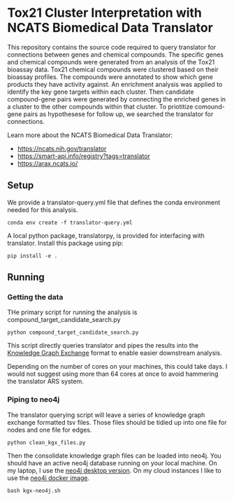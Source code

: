 # Tox21 Cluster Interpretation with NCATS Biomedical Data Translator

This repository contains the source code required to query translator for connections between genes and chemical compounds. The specific genes and chemical compounds were generated from an analysis of the Tox21 bioassay data. Tox21 chemical compounds were clustered based on their bioassay profiles. The compounds were annotated to show which gene products they have activity against. An enrichment analysis was applied to identify the key gene targets within each cluster. Then candidate compound-gene pairs were generated by connecting the enriched genes in a cluster to the other compounds within that cluster. To priotitize comound-gene pairs as hypothesese for follow up, we searched the translator for connections.

Learn more about the NCATS Biomedical Data Translator:

* https://ncats.nih.gov/translator
* https://smart-api.info/registry?tags=translator
* https://arax.ncats.io/

## Setup

We provide a translator-query.yml file that defines the conda environment needed for this analysis.

```
conda env create -f translator-query.yml
```

A local python package, translatorpy, is provided for interfacing with translator. Install this package using pip:

```
pip install -e . 
```

## Running

### Getting the data

THe primary script for running the analysis is compound_target_candidate_search.py

```
python compound_target_candidate_search.py
```

This script directly queries translator and pipes the results into the [Knowledge Graph Exchange](https://github.com/biolink/kgx) format to enable easier downstream analysis.

Depending on the number of cores on your machines, this could take days. I would not suggest using more than 64 cores at once to avoid hammering the translator ARS system.

### Piping to neo4j

The translator querying script will leave a series of knowledge graph exchange formatted tsv files. Those files should be tidied up into one file for nodes and one file for edges.

```
python clean_kgx_files.py
```

Then the consolidate knowledge graph files can be loaded into neo4j. You should have an active neo4j database running on your local machine. On my laptop, I use the [neo4j desktop version](https://neo4j.com/download/). On my cloud instances I like to use the [neo4j docker image](https://hub.docker.com/_/neo4j).

```
bash kgx-neo4j.sh
```
